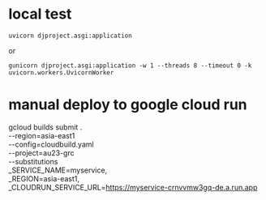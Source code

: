 # local test
`uvicorn djproject.asgi:application`

or

`gunicorn djproject.asgi:application -w 1 --threads 8 --timeout 0 -k uvicorn.workers.UvicornWorker`

# manual deploy to google cloud run
gcloud builds submit . \
--region=asia-east1 \
--config=cloudbuild.yaml \
--project=au23-grc \
--substitutions \
_SERVICE_NAME=myservice,\
_REGION=asia-east1,\
_CLOUDRUN_SERVICE_URL=https://myservice-crnvvmw3gq-de.a.run.app